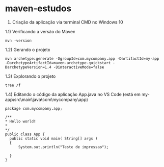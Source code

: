# maven-estudos
 
 1) Criação da aplicação via terminal CMD no Windows 10
 
 1.1) Verificando a versão do Maven
 ```
 mvn -version
 
 ```
 1.2) Gerando o projeto
 
 ```
 mvn archetype:generate -DgroupId=com.mycompany.app -DartifactId=my-app -DarchetypeArtifactId=maven-archetype-quickstart -DarchetypeVersion=1.4 -DinteractiveMode=false
 
 ```
 
 1.3) Explorando o projeto
 
 ```
 tree /f
 
 ```
 
 1.4) Editando o código da aplicação App.java no VS Code (está em my-app\src\main\java\com\mycompany\app)
  
  ```
 package com.mycompany.app;

/**
 * Hello world!
 *
 */
public class App {
    public static void main( String[] args )
    {
        System.out.println("Teste de impressao");
        
    }
}
 
 ```
 
 
